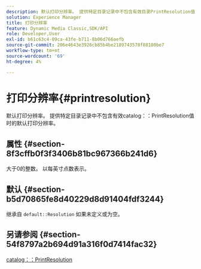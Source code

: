 ```yaml
---
description: 默认打印分辨率。 提供特定目录记录中不包含有效目录PrintResolution值时的默认打印分辨率。
solution: Experience Manager
title: 打印分辨率
feature: Dynamic Media Classic,SDK/API
role: Developer,User
exl-id: b61c63c4-09ca-43fe-b711-8b06d766aefb
source-git-commit: 206e4643e3926cb85b4be2189743578f88180be7
workflow-type: tm+mt
source-wordcount: '69'
ht-degree: 4%

---
```


# 打印分辨率{#printresolution}

默认打印分辨率。 提供特定目录记录中不包含有效catalog：：PrintResolution值时的默认打印分辨率。

## 属性 {#section-8f3cffb0f3f3406b81bc967366b241d6}

大于0的整数。 以每英寸点数表示。

## 默认 {#section-b5d70865fe8d40229d8d91404fdf3244}

继承自 `default::Resolution` 如果未定义或为空。

## 另请参阅 {#section-54f8797a2b694d91a316f0d7414fac32}

[catalog：：PrintResolution](../../../../../is-api/image-catalog/image-serving-api-ref/c-image-catalog-reference/c-image-svg-data-reference/c-image-data-reference/r-printresolution-cat.md#reference-4ebb2e136995470b84b7c5e10cb8e5f5)
